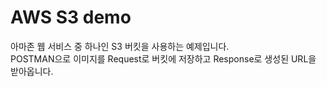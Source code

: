 # AWS S3 demo

아마존 웹 서비스 중 하나인 S3 버킷을 사용하는 예제입니다.</br> 
POSTMAN으로 이미지를 Request로 버킷에 저장하고 Response로 생성된 URL을 받아옵니다. 
